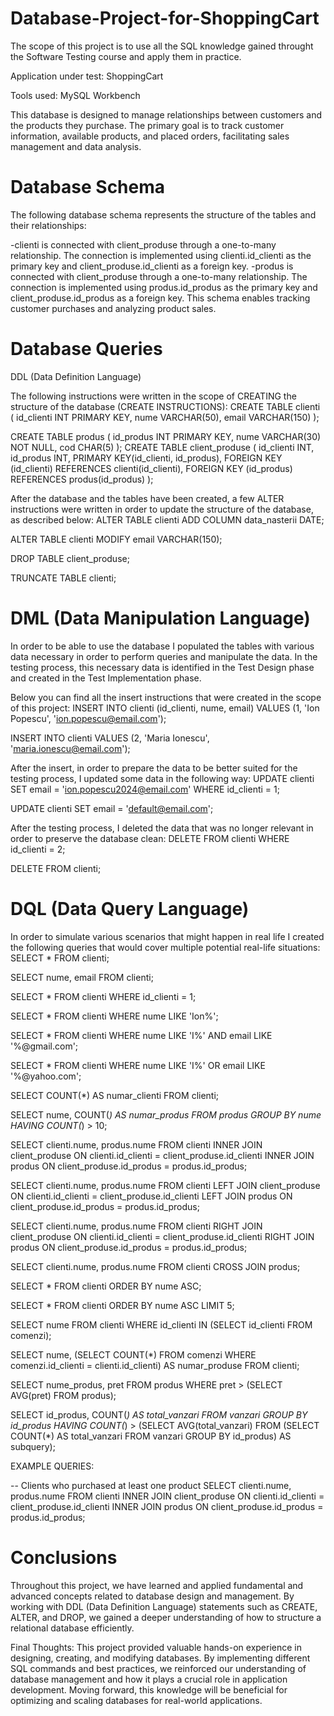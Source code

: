 # Database-Project-for-ShoppingCart
The scope of this project is to use all the SQL knowledge gained throught the Software Testing course and apply them in practice.

Application under test: ShoppingCart

Tools used: MySQL Workbench

This database is designed to manage relationships between customers and the products they purchase. The primary goal is to track customer information, available products, and placed orders, facilitating sales management and data analysis.



# Database Schema

The following database schema represents the structure of the tables and their relationships:

-clienti is connected with client_produse through a one-to-many relationship. The connection is implemented using clienti.id_clienti as the primary key and client_produse.id_clienti as a foreign key.
-produs is connected with client_produse through a one-to-many relationship. The connection is implemented using produs.id_produs as the primary key and client_produse.id_produs as a foreign key.
This schema enables tracking customer purchases and analyzing product sales.



# Database Queries
DDL (Data Definition Language)

The following instructions were written in the scope of CREATING the structure of the database (CREATE INSTRUCTIONS):
CREATE TABLE clienti (
    id_clienti INT PRIMARY KEY,
    nume VARCHAR(50),
    email VARCHAR(150) 
);

CREATE TABLE produs (
    id_produs INT PRIMARY KEY,
    nume VARCHAR(30) NOT NULL,
    cod CHAR(5)
);
CREATE TABLE client_produse (
    id_clienti INT,
    id_produs INT,
    PRIMARY KEY(id_clienti, id_produs),
    FOREIGN KEY (id_clienti) REFERENCES clienti(id_clienti),
    FOREIGN KEY (id_produs) REFERENCES produs(id_produs)
);



After the database and the tables have been created, a few ALTER instructions were written in order to update the structure of the database, as described below:
ALTER TABLE clienti
ADD COLUMN data_nasterii DATE;


ALTER TABLE clienti 
MODIFY email VARCHAR(150);

DROP TABLE client_produse;

TRUNCATE TABLE clienti;


# DML (Data Manipulation Language)

In order to be able to use the database I populated the tables with various data necessary in order to perform queries and manipulate the data. In the testing process, this necessary data is identified in the Test Design phase and created in the Test Implementation phase.

Below you can find all the insert instructions that were created in the scope of this project:
INSERT INTO clienti (id_clienti, nume, email)
VALUES (1, 'Ion Popescu', 'ion.popescu@email.com');

INSERT INTO clienti
VALUES (2, 'Maria Ionescu', 'maria.ionescu@email.com');


After the insert, in order to prepare the data to be better suited for the testing process, I updated some data in the following way:
UPDATE clienti
SET email = 'ion.popescu2024@email.com'
WHERE id_clienti = 1;

UPDATE clienti
SET email = 'default@email.com';

After the testing process, I deleted the data that was no longer relevant in order to preserve the database clean:
DELETE FROM clienti
WHERE id_clienti = 2;

DELETE FROM clienti;

# DQL (Data Query Language)

In order to simulate various scenarios that might happen in real life I created the following queries that would cover multiple potential real-life situations:
SELECT * FROM clienti;

SELECT nume, email FROM clienti;

SELECT * FROM clienti WHERE id_clienti = 1;

SELECT * FROM clienti WHERE nume LIKE 'Ion%';

SELECT * FROM clienti
WHERE nume LIKE 'I%' AND email LIKE '%@gmail.com';

SELECT * FROM clienti
WHERE nume LIKE 'I%' OR email LIKE '%@yahoo.com';

SELECT COUNT(*) AS numar_clienti FROM clienti;

SELECT nume, COUNT(*) AS numar_produs 
FROM produs 
GROUP BY nume
HAVING COUNT(*) > 10;

SELECT clienti.nume, produs.nume
FROM clienti
INNER JOIN client_produse ON clienti.id_clienti = client_produse.id_clienti
INNER JOIN produs ON client_produse.id_produs = produs.id_produs;

SELECT clienti.nume, produs.nume
FROM clienti
LEFT JOIN client_produse ON clienti.id_clienti = client_produse.id_clienti
LEFT JOIN produs ON client_produse.id_produs = produs.id_produs;

SELECT clienti.nume, produs.nume
FROM clienti
RIGHT JOIN client_produse ON clienti.id_clienti = client_produse.id_clienti
RIGHT JOIN produs ON client_produse.id_produs = produs.id_produs;

SELECT clienti.nume, produs.nume
FROM clienti
CROSS JOIN produs;

SELECT * FROM clienti ORDER BY nume ASC;

SELECT * FROM clienti ORDER BY nume ASC LIMIT 5;

SELECT nume FROM clienti 
WHERE id_clienti IN (SELECT id_clienti FROM comenzi);

SELECT nume, (SELECT COUNT(*) FROM comenzi WHERE comenzi.id_clienti = clienti.id_clienti) AS numar_produse
FROM clienti;

SELECT nume_produs, pret FROM produs 
WHERE pret > (SELECT AVG(pret) FROM produs);

SELECT id_produs, COUNT(*) AS total_vanzari
FROM vanzari
GROUP BY id_produs
HAVING COUNT(*) > (SELECT AVG(total_vanzari) FROM (SELECT COUNT(*) AS total_vanzari FROM vanzari GROUP BY id_produs) AS subquery);


EXAMPLE QUERIES:

-- Clients who purchased at least one product
SELECT clienti.nume, produs.nume
FROM clienti
INNER JOIN client_produse ON clienti.id_clienti = client_produse.id_clienti
INNER JOIN produs ON client_produse.id_produs = produs.id_produs;

# Conclusions

Throughout this project, we have learned and applied fundamental and advanced concepts related to database design and management. By working with DDL (Data Definition Language) statements such as CREATE, ALTER, and DROP, we gained a deeper understanding of how to structure a relational database efficiently.

Final Thoughts:
This project provided valuable hands-on experience in designing, creating, and modifying databases. By implementing different SQL commands and best practices, we reinforced our understanding of database management and how it plays a crucial role in application development. Moving forward, this knowledge will be beneficial for optimizing and scaling databases for real-world applications.




